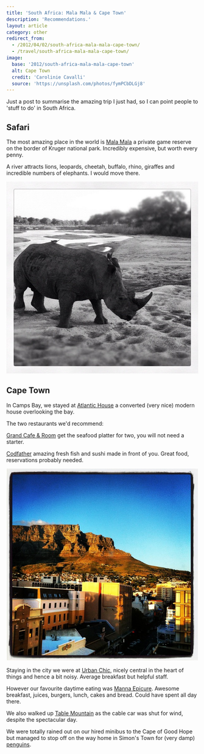 ```yaml
---
title: 'South Africa: Mala Mala & Cape Town'
description: 'Recommendations.'
layout: article
category: other
redirect_from:
  - /2012/04/02/south-africa-mala-mala-cape-town/
  - /travel/south-africa-mala-mala-cape-town/
image:
  base: '2012/south-africa-mala-mala-cape-town'
  alt: Cape Town
  credit: 'Carolinie Cavalli'
  source: 'https://unsplash.com/photos/fymPCbDLGj8'
---
```


Just a post to summarise the amazing trip I just had, so I can point people to 'stuff to do' in South Africa.

## Safari

The most amazing place in the world is [Mala Mala](https://www.malamala.com/) a private game reserve on the border of Kruger national park. Incredibly expensive, but worth every penny.

A river attracts lions, leopards, cheetah, buffalo, rhino, giraffes and incredible numbers of elephants. I would move there.

![A real rhino](/images/2012/instagram-rhino.jpg "Rhino, Mala Mala Game Reserve")

## Cape Town

In Camps Bay, we stayed at [Atlantic House](https://www.atlantichouse.co.za/) a converted (very nice) modern house overlooking the bay.

The two restaurants we'd recommend:

[Grand Cafe & Room](http://grandafrica.com/grand-rooms-plettenberg-bay/home) get the seafood platter for two, you will not need a starter.

[Codfather](https://www.codfather.co.za/) amazing fresh fish and sushi made in front of you. Great food, reservations probably needed.

![Table Mountain](/images/2012/instagram-cape-town.jpg "View from Urban Chic hotel, Cape Town")

Staying in the city we were at [Urban Chic](http://www.thesmallhotels.com/urbanchichotel), nicely central in the heart of things and hence a bit noisy. Average breakfast but helpful staff.

However our favourite daytime eating was [Manna Epicure](http://www.mannaepicure.com/). Awesome breakfast, juices, burgers, lunch, cakes and bread. Could have spent all day there.

We also walked up [Table Mountain](https://www.tablemountain.net) as the cable car was shut for wind, despite the spectacular day.

We were totally rained out on our hired minibus to the Cape of Good Hope but managed to stop off on the way home in Simon's Town for (very damp) [penguins](https://www.simonstown.com/penguins).
